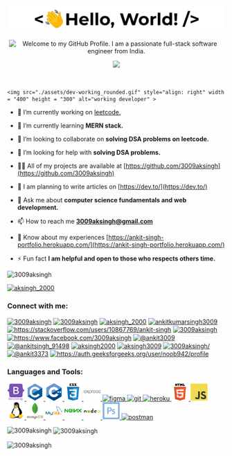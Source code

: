 <!-- <h1 align="center">Hi there, नमस्ते (Namaste) 🙏🏻</h3> -->
<p align='center' style='margin: 16px 4px 8px;'>
    <img src="./assets/greetings.gif" alt="Hello World" />
</p>

<!-- <h1 align="center">
    Hi <img src='./assets/wave.gif' height='26' alt='there'>, I'm Ankitkumar Singh.
</h1> -->

	
<p align='center' style='margin: 16px 4px 8px;'>
    <img src="https://readme-typing-svg.herokuapp.com?font=Fira+Code&pause=1000&color=54A6FF&center=true&vCenter=true&multiline=true&width=710&height=70&lines=Welcome+to+my+GitHub+Profile;I+am+a+passionate+full-stack+software+engineer+from+India" alt="Welcome to my GitHub Profile. I am a passionate full-stack software engineer from India." />
</p>

<p  align="center">
<img src="https://user-images.githubusercontent.com/73097560/115834477-dbab4500-a447-11eb-908a-139a6edaec5c.gif">    </p>         
<br>

<!-- <p align='right' style='margin: 12px 2px 6px;'> -->
    <img src="./assets/dev-working_rounded.gif" style="align: right" width = "400" height = "300" alt="working developer" >
<!-- </p> -->

- 🔭 I’m currently working on [leetcode.](https://leetcode.com/3009aksingh/)

- 🌱 I’m currently learning **MERN stack.**

- 👯 I’m looking to collaborate on **solving DSA problems on leetcode.**

- 🤝 I’m looking for help with **solving DSA problems.**

- 👨‍💻 All of my projects are available at [https://github.com/3009aksingh](https://github.com/3009aksingh)

- 📝 I am planning to write articles on [https://dev.to/](https://dev.to/)

- 💬 Ask me about **computer science fundamentals and web development.**

- 📫 How to reach me **3009aksingh@gmail.com**

- 📄 Know about my experiences [https://ankit-singh-portfolio.herokuapp.com/](https://ankit-singh-portfolio.herokuapp.com/)

- ⚡ Fun fact **I am helpful and open to those who respects others time.**

<p align="left"> <img src="https://komarev.com/ghpvc/?username=3009aksingh&label=Profile%20views&color=0e75b6&style=flat" alt="3009aksingh" /> </p>

<p align="left"> <a href="https://twitter.com/aksingh_2000" target="blank"><img src="https://img.shields.io/twitter/follow/aksingh_2000?logo=twitter&style=for-the-badge" alt="aksingh_2000" /></a> </p>	
	
<h3 align="left">Connect with me:</h3>
<p align="left">
<a href="https://codepen.io/3009aksingh" target="blank"><img align="center" src="https://raw.githubusercontent.com/rahuldkjain/github-profile-readme-generator/master/src/images/icons/Social/codepen.svg" alt="3009aksingh" height="30" width="40" /></a>
<a href="https://dev.to/3009aksingh" target="blank"><img align="center" src="https://raw.githubusercontent.com/rahuldkjain/github-profile-readme-generator/master/src/images/icons/Social/devto.svg" alt="3009aksingh" height="30" width="40" /></a>
<a href="https://twitter.com/aksingh_2000" target="blank"><img align="center" src="https://raw.githubusercontent.com/rahuldkjain/github-profile-readme-generator/master/src/images/icons/Social/twitter.svg" alt="aksingh_2000" height="30" width="40" /></a>
<a href="https://linkedin.com/in/ankitkumarsingh3009" target="blank"><img align="center" src="https://raw.githubusercontent.com/rahuldkjain/github-profile-readme-generator/master/src/images/icons/Social/linked-in-alt.svg" alt="ankitkumarsingh3009" height="30" width="40" /></a>
<a href="https://stackoverflow.com/users/https://stackoverflow.com/users/10867769/ankit-singh" target="blank"><img align="center" src="https://raw.githubusercontent.com/rahuldkjain/github-profile-readme-generator/master/src/images/icons/Social/stack-overflow.svg" alt="https://stackoverflow.com/users/10867769/ankit-singh" height="30" width="40" /></a>
<a href="https://codesandbox.com/3009aksingh" target="blank"><img align="center" src="https://raw.githubusercontent.com/rahuldkjain/github-profile-readme-generator/master/src/images/icons/Social/codesandbox.svg" alt="3009aksingh" height="30" width="40" /></a>
<a href="https://fb.com/https://www.facebook.com/3009aksingh" target="blank"><img align="center" src="https://raw.githubusercontent.com/rahuldkjain/github-profile-readme-generator/master/src/images/icons/Social/facebook.svg" alt="https://www.facebook.com/3009aksingh" height="30" width="40" /></a>
<a href="https://hashnode.com/@ankit3009" target="blank"><img align="center" src="https://raw.githubusercontent.com/rahuldkjain/github-profile-readme-generator/master/src/images/icons/Social/hashnode.svg" alt="@ankit3009" height="30" width="40" /></a>
<a href="https://medium.com/@ankitsingh_91498" target="blank"><img align="center" src="https://raw.githubusercontent.com/rahuldkjain/github-profile-readme-generator/master/src/images/icons/Social/medium.svg" alt="@ankitsingh_91498" height="30" width="40" /></a>
<a href="https://www.codechef.com/users/aksingh2000" target="blank"><img align="center" src="https://cdn.jsdelivr.net/npm/simple-icons@3.1.0/icons/codechef.svg" alt="aksingh2000" height="30" width="40" /></a>
<a href="https://codeforces.com/profile/aksingh3009" target="blank"><img align="center" src="https://raw.githubusercontent.com/rahuldkjain/github-profile-readme-generator/master/src/images/icons/Social/codeforces.svg" alt="aksingh3009" height="30" width="40" /></a>
<a href="https://www.leetcode.com/3009aksingh/" target="blank"><img align="center" src="https://raw.githubusercontent.com/rahuldkjain/github-profile-readme-generator/master/src/images/icons/Social/leet-code.svg" alt="3009aksingh/" height="30" width="40" /></a>
<a href="https://www.hackerearth.com/@ankit3373" target="blank"><img align="center" src="https://raw.githubusercontent.com/rahuldkjain/github-profile-readme-generator/master/src/images/icons/Social/hackerearth.svg" alt="@ankit3373" height="30" width="40" /></a>
<a href="https://auth.geeksforgeeks.org/user/https://auth.geeksforgeeks.org/user/noob942/profile" target="blank"><img align="center" src="https://raw.githubusercontent.com/rahuldkjain/github-profile-readme-generator/master/src/images/icons/Social/geeks-for-geeks.svg" alt="https://auth.geeksforgeeks.org/user/noob942/profile" height="30" width="40" /></a>
</p>

<h3 align="left">Languages and Tools:</h3>
<p align="left"> <a href="https://getbootstrap.com" target="_blank" rel="noreferrer"> <img src="https://raw.githubusercontent.com/devicons/devicon/master/icons/bootstrap/bootstrap-plain-wordmark.svg" alt="bootstrap" width="40" height="40"/> </a> <a href="https://www.cprogramming.com/" target="_blank" rel="noreferrer"> <img src="https://raw.githubusercontent.com/devicons/devicon/master/icons/c/c-original.svg" alt="c" width="40" height="40"/> </a> <a href="https://www.w3schools.com/cpp/" target="_blank" rel="noreferrer"> <img src="https://raw.githubusercontent.com/devicons/devicon/master/icons/cplusplus/cplusplus-original.svg" alt="cplusplus" width="40" height="40"/> </a> <a href="https://www.w3schools.com/css/" target="_blank" rel="noreferrer"> <img src="https://raw.githubusercontent.com/devicons/devicon/master/icons/css3/css3-original-wordmark.svg" alt="css3" width="40" height="40"/> </a> <a href="https://expressjs.com" target="_blank" rel="noreferrer"> <img src="https://raw.githubusercontent.com/devicons/devicon/master/icons/express/express-original-wordmark.svg" alt="express" width="40" height="40"/> </a> <a href="https://www.figma.com/" target="_blank" rel="noreferrer"> <img src="https://www.vectorlogo.zone/logos/figma/figma-icon.svg" alt="figma" width="40" height="40"/> </a> <a href="https://git-scm.com/" target="_blank" rel="noreferrer"> <img src="https://www.vectorlogo.zone/logos/git-scm/git-scm-icon.svg" alt="git" width="40" height="40"/> </a> <a href="https://heroku.com" target="_blank" rel="noreferrer"> <img src="https://www.vectorlogo.zone/logos/heroku/heroku-icon.svg" alt="heroku" width="40" height="40"/> </a> <a href="https://www.w3.org/html/" target="_blank" rel="noreferrer"> <img src="https://raw.githubusercontent.com/devicons/devicon/master/icons/html5/html5-original-wordmark.svg" alt="html5" width="40" height="40"/> </a> <a href="https://developer.mozilla.org/en-US/docs/Web/JavaScript" target="_blank" rel="noreferrer"> <img src="https://raw.githubusercontent.com/devicons/devicon/master/icons/javascript/javascript-original.svg" alt="javascript" width="40" height="40"/> </a> <a href="https://www.linux.org/" target="_blank" rel="noreferrer"> <img src="https://raw.githubusercontent.com/devicons/devicon/master/icons/linux/linux-original.svg" alt="linux" width="40" height="40"/> </a> <a href="https://www.mongodb.com/" target="_blank" rel="noreferrer"> <img src="https://raw.githubusercontent.com/devicons/devicon/master/icons/mongodb/mongodb-original-wordmark.svg" alt="mongodb" width="40" height="40"/> </a> <a href="https://www.mysql.com/" target="_blank" rel="noreferrer"> <img src="https://raw.githubusercontent.com/devicons/devicon/master/icons/mysql/mysql-original-wordmark.svg" alt="mysql" width="40" height="40"/> </a> <a href="https://www.nginx.com" target="_blank" rel="noreferrer"> <img src="https://raw.githubusercontent.com/devicons/devicon/master/icons/nginx/nginx-original.svg" alt="nginx" width="40" height="40"/> </a> <a href="https://nodejs.org" target="_blank" rel="noreferrer"> <img src="https://raw.githubusercontent.com/devicons/devicon/master/icons/nodejs/nodejs-original-wordmark.svg" alt="nodejs" width="40" height="40"/> </a> <a href="https://www.photoshop.com/en" target="_blank" rel="noreferrer"> <img src="https://raw.githubusercontent.com/devicons/devicon/master/icons/photoshop/photoshop-line.svg" alt="photoshop" width="40" height="40"/> </a> <a href="https://postman.com" target="_blank" rel="noreferrer"> <img src="https://www.vectorlogo.zone/logos/getpostman/getpostman-icon.svg" alt="postman" width="40" height="40"/> </a> </p>

<p><img align="left" src="https://github-readme-stats.vercel.app/api/top-langs?username=3009aksingh&show_icons=true&locale=en&layout=compact" alt="3009aksingh" /></p>

<p>&nbsp;<img align="center" src="https://github-readme-stats.vercel.app/api?username=3009aksingh&show_icons=true&locale=en" alt="3009aksingh" /></p>

<p><img align="center" src="https://github-readme-streak-stats.herokuapp.com/?user=3009aksingh&" alt="3009aksingh" /></p>
